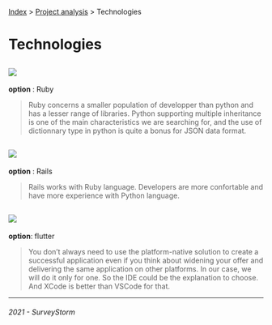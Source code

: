 [Index](../../README.md) > [Project analysis](README.md) > Technologies

# Technologies


## [![](https://img.shields.io/badge/python-informational?style=flat&logo=python&logoColor=white)](https://www.python.org)

**option** : Ruby

> Ruby concerns a smaller population of developper than python and has a lesser range of libraries. Python supporting multiple inheritance is one of the main characteristics we are searching for, and the use of dictionnary type in python is quite a bonus for JSON data format.

## [![](https://img.shields.io/badge/flask-informational?style=flat&logo=flask&logoColor=white)](https://flask.palletsprojects.com/en/2.0.x/)

**option** : Rails

> Rails works with Ruby language. Developers are more confortable and have more experience with Python language.

## [![](https://img.shields.io/badge/swift-informational?style=flat&logo=swift&logoColor=white)](https://swift.org)

**option**: flutter

> You don’t always need to use the platform-native solution to create a successful application even if you think about widening your offer and delivering the same application on other platforms. In our case, we will do it only for one. So the IDE could be the explanation to choose. And XCode is better than VSCode for that.

---
###### 2021 - SurveyStorm
